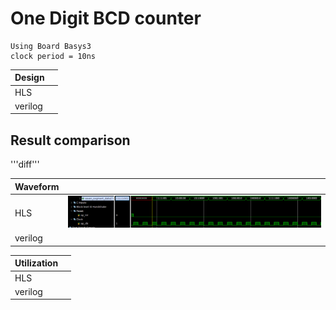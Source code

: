 # One Digit BCD counter

    Using Board Basys3
    clock period = 10ns

|Design||
|--|--|
|HLS| |
|verilog| |

## Result comparison

'''diff'''

|Waveform  |        |
|--------|--------|
|HLS     |![Alt text](image.png)|
|verilog | |

|Utilization|                        |
|--         |--                      |
|HLS        |  |
|verilog    | |